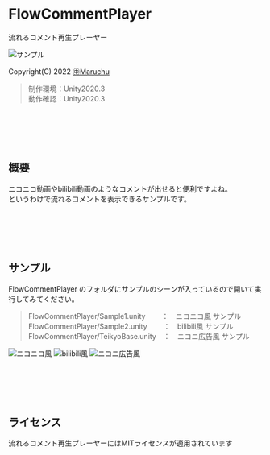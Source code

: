 ﻿# FlowCommentPlayer
流れるコメント再生プレーヤー<br>

<img src="http://many.chu.jp/Unity/GitHub/FlowCommentPlayer/a/Sample4.gif" alt="サンプル">

Copyright(C) 2022 [㊥Maruchu](https://twitter.com/Maruchu "㊥Maruchu")

> 制作環境：Unity2020.3<br>
> 動作確認：Unity2020.3<br>


<br><br><br><br>
## 概要

ニコニコ動画やbilibili動画のようなコメントが出せると便利ですよね。<br>
というわけで流れるコメントを表示できるサンプルです。<br>


<br><br><br><br>
## サンプル

FlowCommentPlayer のフォルダにサンプルのシーンが入っているので開いて実行してみてください。

> FlowCommentPlayer/Sample1.unity　 　：　ニコニコ風 サンプル
> FlowCommentPlayer/Sample2.unity　 　：　bilibili風 サンプル
> FlowCommentPlayer/TeikyoBase.unity　：　ニコニ広告風 サンプル

<img src="http://many.chu.jp/Unity/GitHub/FlowCommentPlayer/a/Sample1.gif" alt="ニコニコ風">

<img src="http://many.chu.jp/Unity/GitHub/FlowCommentPlayer/a/Sample2.gif" alt="bilibili風">

<img src="http://many.chu.jp/Unity/GitHub/FlowCommentPlayer/a/Sample3.gif" alt="ニコニ広告風">


<br><br><br><br>
## ライセンス
流れるコメント再生プレーヤーにはMITライセンスが適用されています<br>

